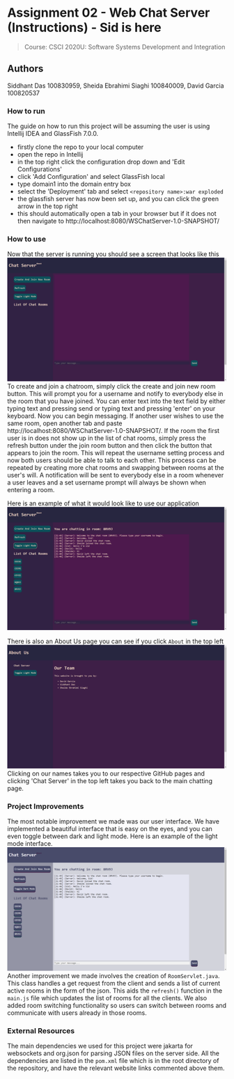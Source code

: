 # Assignment 02 - Web Chat Server (Instructions) - Sid is here
> Course: CSCI 2020U: Software Systems Development and Integration

## Authors
Siddhant Das 100830959, Sheida Ebrahimi Siaghi 100840009, David Garcia 100820537

### How to run
The guide on how to run this project will be assuming the user is using Intellij IDEA and GlassFish 7.0.0.
- firstly clone the repo to your local computer
- open the repo in Intellij
- in the top right click the configuration drop down and 'Edit Configurations'
- click 'Add Configuration' and select GlassFish local 
- type domain1 into the domain entry box
- select the 'Deployment' tab and select `<repository name>:war exploded`
- the glassfish server has now been set up, and you can click the green arrow in the top right 
- this should automatically open a tab in your browser but if it does not then navigate to http://localhost:8080/WSChatServer-1.0-SNAPSHOT/

### How to use
Now that the server is running you should see a screen that looks like this
![dashboard.png](landing.png)
To create and join a chatroom, simply click the create and join new room button. This will prompt you for a username and notify to everybody
else in the room that you have joined. You can enter text into the text field by either typing text and pressing send or typing text and pressing 'enter'
on your keyboard. Now you can begin messaging. If another user wishes to use the same room, open another tab and paste http://localhost:8080/WSChatServer-1.0-SNAPSHOT/.
If the room the first user is in does not show up in the list of chat rooms, simply press the refresh button under the join room button and then click the button that appears to join
the room. This will repeat the username setting process and now both users should be able to talk to each other. This process can be repeated by creating more chat rooms
and swapping between rooms at the user's will. A notification will be sent to everybody else in a room whenever a user leaves and a set username prompt will always be shown
when entering a room.

Here is an example of what it would look like to use our application
![usingRoom1.png](usingRoom1.png)

There is also an About Us page you can see if you click `About` in the top left
![aboutUs.png](aboutUs.png)
Clicking on our names takes you to our respective GitHub pages and clicking 'Chat Server' in the top left takes you back to the main chatting page.

### Project Improvements
The most notable improvement we made was our user interface. We have implemented a beautiful interface that is easy on the eyes,
and you can even toggle between dark and light mode. Here is an example of the light mode interface.
![usingRoom2.png](usingRoom2.png)
Another improvement we made involves the creation of `RoomServlet.java`. This class handles a get request from the client and sends a list of current active
rooms in the form of the json. This aids the `refresh()` function in the `main.js` file which updates the list of rooms for all the clients.
We also added room switching functionality so users can switch between rooms and communicate with users already in those rooms.

[//]: # (We also implemented a Chat History functionality which displays the history of chat rooms when a new user joins.)

### External Resources
The main dependencies we used for this project were jakarta for websockets and org.json for parsing JSON files on the server side.
All the dependencies are listed in the `pom.xml` file which is in the root directory of the repository, and have the relevant website links commented above them.